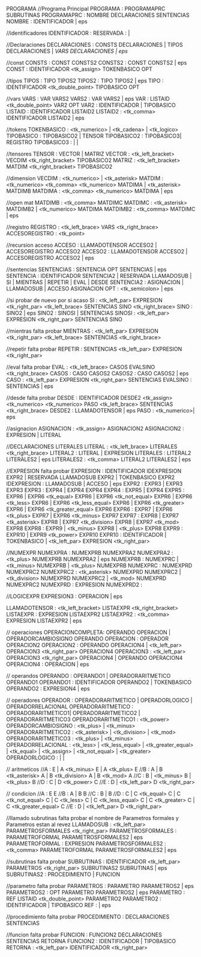 PROGRAMA
//Programa Principal
PROGRAMA : PROGRAMAPRC SUBRUTINAS
PROGRAMAPRC : NOMBRE DECLARACIONES <inicio> SENTENCIAS <fin> 
NOMBRE : <programa> IDENTIFICADOR | eps


//identificadores
IDENTIFICADOR : <id>
RESERVADA : <imprimir> | <leer>


//Declaraciones
DECLARACIONES : <const> CONSTS DECLARACIONES | <tipos> TIPOS DECLARACIONES | <var> VARS DECLARACIONES | eps 


//const
CONSTS : CONST CONSTS2
CONSTS2 : CONST CONSTS2 | eps
CONST : IDENTIFICADOR <tk_assign> TOKENBASICO OPT


//tipos
TIPOS : TIPO TIPOS2
TIPOS2 : TIPO TIPOS2 | eps
TIPO : IDENTIFICADOR <tk_double_point> TIPOBASICO OPT


//vars
VARS : VAR VARS2
VARS2 : VAR VARS2 | eps
VAR : LISTAID <tk_double_point> VAR2 OPT
VAR2 : IDENTIFICADOR | TIPOBASICO
LISTAID : IDENTIFICADOR LISTAID2
LISTAID2 : <tk_comma> IDENTIFICADOR LISTAID2 | eps 


//tokens
TOKENBASICO : <tk_numerico> | <tk_cadena> | <tk_logico>
TIPOBASICO : TIPOBASICO2 | TENSOR
TIPOBASICO2 : TIPOBASICO3| REGISTRO
TIPOBASICO3 : <numerico> | <cadena> | <logico> 


//tensores
TENSOR : VECTOR | MATRIZ
VECTOR : <vector> <tk_left_bracket> VECDIM <tk_right_bracket> TIPOBASICO2
MATRIZ : <matriz> <tk_left_bracket> MATDIM <tk_right_bracket> TIPOBASICO2


//dimension
VECDIM : <tk_numerico> | <tk_asterisk>
MATDIM : <tk_numerico> <tk_comma> <tk_numerico> MATDIMA | <tk_asterisk> MATDIMB
MATDIMA : <tk_comma> <tk_numerico> MATDIMA | eps


//open mat
MATDIMB : <tk_comma> MATDIMC
MATDIMC : <tk_asterisk> MATDIMB2 | <tk_numerico> MATDIMA
MATDIMB2 : <tk_comma> MATDIMC | eps


//registro
REGISTRO : <registro> <tk_left_brace> VARS <tk_right_brace>
ACCESOREGISTRO : <tk_point> <id>


//recursion acceso
ACCESO : LLAMADOTENSOR ACCESO2 | ACCESOREGISTRO ACCESO2
ACCESO2 : LLAMADOTENSOR ACCESO2 | ACCESOREGISTRO ACCESO2 | eps

//sentencias
SENTENCIAS : SENTENCIA OPT SENTENCIAS | eps
SENTENCIA : IDENTIFICADOR SENTENCIA2 | RESERVADA LLAMADOSUB | SI | MIENTRAS | REPETIR | EVAL | DESDE 
SENTENCIA2 : ASIGNACION | LLAMADOSUB | ACCESO ASIGNACION
OPT : <tk_semicolon> | eps


//si probar de nuevo por si acaso
SI : <si> <tk_left_par> EXPRESION <tk_right_par> <tk_left_brace> SENTENCIAS SINO <tk_right_brace>
SINO : <sino> SINO2 | eps
SINO2 : SINOSI | SENTENCIAS
SINOSI : <si> <tk_left_par> EXPRESION <tk_right_par> SENTENCIAS SINO


//mientras falta probar
MIENTRAS : <mientras> <tk_left_par> EXPRESION <tk_right_par> <tk_left_brace> SENTENCIAS <tk_right_brace>


//repetir falta probar
REPETIR : <repetir> SENTENCIAS <hasta> <tk_left_par> EXPRESION <tk_right_par>


//eval falta probar
EVAL : <eval> <tk_left_brace> CASOS EVALSINO <tk_right_brace>
CASOS : CASO CASOS2
CASOS2 : CASO CASOS2 | eps
CASO : <caso> <tk_left_par> EXPRESION <tk_right_par> SENTENCIAS
EVALSINO : <sino> SENTENCIAS | eps


//desde falta probar
DESDE : <desde> IDENTIFICADOR DESDE2 <tk_assign> <tk_numerico> <hasta> <tk_numerico> PASO <tk_left_brace> SENTENCIAS <tk_right_brace> 
DESDE2 : LLAMADOTENSOR | eps
PASO : <paso> <tk_numerico>| eps

//asignacion
ASIGNACION : <tk_assign> ASIGNACION2
ASIGNACION2 : EXPRESION | LITERAL


//DECLARACIONES LITERALES
LITERAL : <tk_left_brace> LITERALES  <tk_right_brace>
LITERAL2 : LITERAL | EXPRESION
LITERALES : LITERAL2 LITERALES2 | eps
LITERALES2 : <tk_comma>  LITERAL2 LITERALES2 | eps


//EXPRESION falta probar
EXPRESION : IDENTIFICADOR IDEXPRESION EXPR2 | RESERVADA LLAMADOSUB EXPR2 | TOKENBASICO EXPR2 
IDEXPRESION : LLAMADOSUB | ACCESO | eps
EXPR2 : EXPR3 | EXPR3 <or> EXPR3
EXPR3 : EXPR4 | EXPR4 <and> EXPR4
EXPR4 : EXPR5 | <not> EXPR4
EXPR5 : EXPR6 | EXPR6 <tk_equal> EXPR6 | EXPR6 <tk_not_equal> EXPR6 | EXPR6 <tk_less> EXPR6 | EXPR6 <tk_less_equal> EXPR6 | EXPR6 <tk_greater> EXPR6 | EXPR6 <tk_greater_equal> EXPR6
EXPR6 : EXPR7 | EXPR6 <tk_plus> EXPR7 | EXPR6 <tk_minus> EXPR7
EXPR7 : EXPR8 | EXPR7 <tk_asterisk> EXPR8 | EXPR7 <tk_division> EXPR8 | EXPR7 <tk_mod> EXPR8
EXPR8 : EXPR9 | <tk_minus> EXPR8 | <tk_plus> EXPR8
EXPR9 : EXPR10 | EXPR9 <tk_power> EXPR10
EXPR10 : IDENTIFICADOR | TOKENBASICO | <tk_left_par> EXPRESION <tk_right_par> 


//NUMEXPR
NUMEXPRA : NUMEXPRB NUMEXPRA2
NUMEXPRA2 : <tk_plus> NUMEXPRB NUMEXPRA2 | eps
NUMEXPRB : NUMEXPRC | <tk_minus> NUMEXPRB | <tk_plus> NUMEXPRB
NUMEXPRC : NUMEXPRD NUMEXPRC2 
NUMEXPRC2 : <tk_asterisk> NUMEXPRD NUMEXPRC2 | <tk_division> NUMEXPRD NUMEXPRC2 | <tk_mod> NUMEXPRD NUMEXPRC2
NUMEXPRD : EXPRESION 
NUMEXPRD2 :

//LOGICEXPR
EXPRESION3 : OPERACION | eps

LLAMADOTENSOR : <tk_left_bracket> LISTAEXPR <tk_right_bracket>
LISTAEXPR : EXPRESION LISTAEXPR2
LISTAEXPR2 : <tk_comma> EXPRESION LISTAEXPR2 | eps


// operaciones
OPERACIONCOMPLETA: OPERANDO OPERACION | OPERADORCAMBIOSIGNO OPERANDO
OPERACION : OPERADOR OPERACION2
OPERACION2 : OPERANDO OPERACION4 | <tk_left_par> OPERACION3 <tk_right_par> OPERACION4
OPERACION3 : <tk_left_par> OPERACION3 <tk_right_par> OPERACION4 | OPERANDO OPERACION4
OPERACION4 : OPERACION | eps


// operandos
OPERANDO : OPERANDO1 | OPERADORARITMETICO OPERANDO1
OPERANDO1 : IDENTIFICADOR OPERANDO2 | TOKENBASICO
OPERANDO2 : EXPRESION4 | eps


// operadores
OPERADOR : OPERADORARITMETICO | OPERADORLOGICO | OPERADORRELACIONAL
OPERADORARITMETICO : OPERADORARITMETICO1| OPERADORARITMETICO2 | OPERADORARITMETICO3
OPERADORARITMETICO1 : <tk_power>
OPERADORCAMBIOSIGNO : <tk_plus> | <tk_minus>
OPERADORARITMETICO2 : <tk_asterisk> | <tk_division> | <tk_mod>
OPERADORARITMETICO3 : <tk_plus> | <tk_minus>
OPERADORRELACIONAL : <tk_less> | <tk_less_equal> | <tk_greater_equal> | <tk_equal> | <tk_assign> | <tk_not_equal> | <tk_greater>
OPERADORLOGICO : <or> | <and> | <not>


// aritmeticos
//A : E |  A <tk_minus> E | A <tk_plus> E
//B : A | B <tk_asterisk> A | B <tk_division> A | B <tk_mod> A
//C : B | <tk_minus> B | <tk_plus> B
//D : C | D <tk_power> C
//E : D | <tk_left_par> D <tk_right_par>

// condicion
//A : E <or> E
//B : A | B <and> B
//C : B | <not> B
//D : C | C <tk_equal> C | C <tk_not_equal> C | C <tk_less> C | C <tk_less_equal> C | C <tk_greater> C | C <tk_greater_equal> C
//E : D | <tk_left_par> D <tk_right_par> 


//llamado subrutinas falta probar el nombre de Parametros formales y Parametros estan al revez
LLAMADOSUB : <tk_left_par> PARAMETROSFORMALES <tk_right_par>
PARAMETROSFORMALES : PARAMETROFORMAL PARAMETROSFORMALES2 | eps
PARAMETROFORMAL : EXPRESION
PARAMETROSFORMALES2 : <tk_comma> PARAMETROFORMAL PARAMETROSFORMALES2 | eps


//subrutinas falta probar
SUBRUTINAS : <subrutina> IDENTIFICADOR <tk_left_par> PARAMETROS <tk_right_par> SUBRUTINAS2 SUBRUTINAS | eps
SUBRUTINAS2 : PROCEDIMIENTO | FUNCION


//parametro falta probar
PARAMETROS : PARAMETRO PARAMETROS2 | eps
PARAMETROS2 : OPT PARAMETRO PARAMETROS2 | eps
PARAMETRO : REF LISTAID <tk_double_point> PARAMETRO2
PARAMETRO2 : IDENTIFICADOR | TIPOBASICO
REF : <ref> | eps


//procedimiento falta probar
PROCEDIMIENTO : DECLARACIONES <inicio> SENTENCIAS <fin>


//funcion falta probar
FUNCION : <retorna> FUNCION2 DECLARACIONES <inicio> SENTENCIAS RETORNA <fin>
FUNCION2 : IDENTIFICADOR | TIPOBASICO
RETORNA : <retorna> <tk_left_par> IDENTIFICADOR <tk_right_par>
